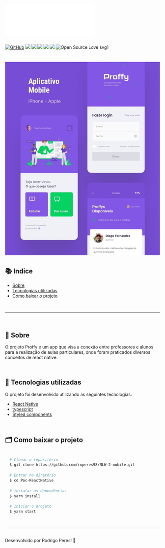 <h1>
  <img src="src/assets/images/logo@3x.png" width="290px"/>
</h1>

[![GitHub](https://img.shields.io/github/license/mashape/apistatus.svg)](https://github.com/roperes98/NLW-2-mobile/blob/master/LICENSE)
![](https://img.shields.io/github/package-json/v/roperes98/NLW-2-mobile.svg)
![](https://img.shields.io/github/last-commit/roperes98/NLW-2-mobile.svg?color=red)
![](https://img.shields.io/github/languages/count/roperes98/NLW-2-mobile.svg?color=lightgrey)
![](https://img.shields.io/github/languages/top/roperes98/NLW-2-mobile.svg?color=yellow)
![](https://img.shields.io/github/repo-size/roperes98/NLW-2-mobile.svg)
![Open Source Love svg1](https://badges.frapsoft.com/os/v1/open-source.svg?v=103)

<h1>
    <img src="src/assets/images/proffymobile.jpg"/>
</h1>

## 📚 Indice
- [Sobre](#-sobre)
- [Tecnologias utilizadas](#-tecnologias-utilizadas)
- [Como baixar o projeto](#-como-baixar-o-projeto)

⠀⠀⠀⠀⠀⠀⠀⠀

---

⠀⠀⠀⠀⠀⠀⠀⠀

## 🔖 Sobre

O projeto Proffy é um app que visa a conexão entre professores e alunos para a realização de aulas particulares, onde foram praticados diversos conceitos de react native.

⠀⠀⠀⠀⠀⠀⠀⠀
## 🚀 Tecnologias utilizadas

O projeto foi desenvolvido utilizando as seguintes tecnologias:

- [React Native](https://reactnative.dev)
- [typescript](https://www.typescriptlang.org)
- [Styled components](https://styled-components.com)

⠀⠀⠀⠀⠀⠀⠀⠀

## 🗂 Como baixar o projeto

```bash

  # Clonar o repositório
  $ git clone https://github.com/roperes98/NLW-2-mobile.git

  # Entrar no diretório
  $ cd Poc-ReactNative

  # instalar as dependências
  $ yarn install

  # Iniciar o projeto
  $ yarn start

```
⠀⠀⠀⠀⠀⠀⠀⠀

---
⠀⠀⠀⠀⠀⠀⠀⠀<br>
Desenvolvido por Rodrigo Peres! 👾